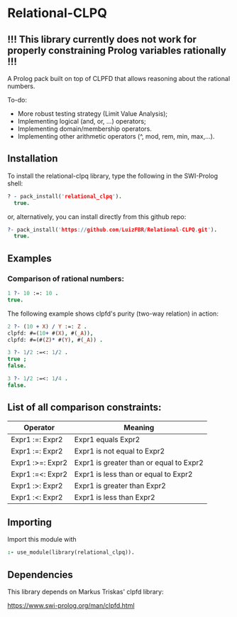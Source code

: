 # Relational-CLPQ

## !!! This library currently does not work for properly constraining Prolog variables rationally !!!

A Prolog pack built on top of CLPFD that allows reasoning about the rational numbers.

To-do:
- More robust testing strategy (Limit Value Analysis);
- Implementing logical (and, or, ...) operators;
- Implementing domain/membership operators.
- Implementing other arithmetic operators (^, mod, rem, min, max,...).

## Installation

To install the relational-clpq library, type the following in the SWI-Prolog shell:

```Prolog
? - pack_install('relational_clpq').
  true.
```
or, alternatively, you can install directly from this github repo:

```Prolog
?- pack_install('https://github.com/LuizFBR/Relational-CLPQ.git').
  true.
```

## Examples

### Comparison of rational numbers:

```Prolog
1 ?- 10 :=: 10 .
true.
```

The following example shows clpfd's purity (two-way relation) in action:

```Prolog
2 ?- (10 + X) / Y :=: Z .
clpfd: #=(10+ #(X), #(_A)),
clpfd: #=(#(Z)* #(Y), #(_A)) .
```



```Prolog
3 ?- 1/2 :=<: 1/2 .
true ;
false.
```

```Prolog
3 ?- 1/2 :=<: 1/4 .
false.
```

## List of all comparison constraints:


| Operator          | Meaning                                   |
| ----------------- | ----------------------------------------- |
| Expr1 :=:  Expr2	| Expr1 equals Expr2                        |
| Expr1 :\=: Expr2	| Expr1 is not equal to Expr2               |
| Expr1 :>=: Expr2	| Expr1 is greater than or equal to Expr2   |
| Expr1 :=<: Expr2	| Expr1 is less than or equal to Expr2      |
| Expr1 :>:  Expr2	| Expr1 is greater than Expr2               |
| Expr1 :<:  Expr2	| Expr1 is less than Expr2                  |


## Importing

Import this module with

```Prolog
:- use_module(library(relational_clpq)).
```

## Dependencies

This library depends on Markus Triskas' clpfd library:

https://www.swi-prolog.org/man/clpfd.html
